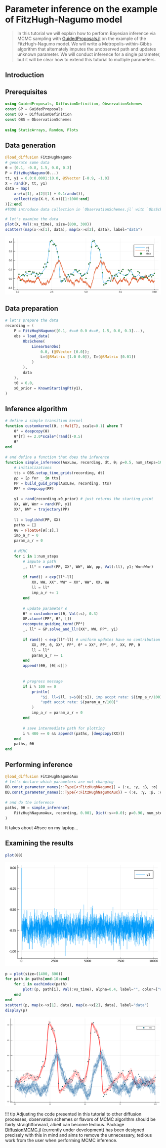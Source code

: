 # Parameter inference on the example of FitzHugh-Nagumo model
> In this tutorial we will explain how to perform Bayesian inference via MCMC sampling with [GuidedProposals.jl](https://github.com/JuliaDiffusionBayes/GuidedProposals.jl/dev) on the example of the FitzHugh-Nagumo model. We will write a Metropolis-within-Gibbs algorithm that alternately imputes the unobserved path and updates unknown parameter. We will conduct inference for a single parameter, but it will be clear how to extend this tutorial to multiple parameters.

## Introduction

## Prerequisites

```julia
using GuidedProposals, DiffusionDefinition, ObservationSchemes
const GP = GuidedProposals
const DD = DiffusionDefinition
const OBS = ObservationSchemes

using StaticArrays, Random, Plots
```

## Data generation

```julia
@load_diffusion FitzHughNagumo
# generate some data
θ = [0.1, -0.8, 1.5, 0.0, 0.3]
P = FitzHughNagumo(θ...)
tt, y1 = 0.0:0.0001:10.0, @SVector [-0.9, -1.0]
X = rand(P, tt, y1)
data = map(
	x->(x[1], x[2][1] + 0.1randn()),
	collect(zip(X.t, X.x))[1:1000:end]
)[2:end]
#TODO introduce data collection in `ObservationSchemes.jl` with `ObsScheme()` object
```

```julia
# let's examine the data
plot(X, Val(:vs_time), size=(800, 300))
scatter!(map(x->x[1], data), map(x->x[2], data), label="data")
```
![data](../assets/tutorials/parameter_inference/data.png)

## Data preparation
```julia
# let's prepare the data
recording = (
	P = FitzHughNagumo([0.1, #==# 0.0 #==#, 1.5, 0.0, 0.3]...),
	obs = load_data(
		ObsScheme(
			LinearGsnObs(
				0.0, (@SVector [0.0]);
				L=(@SMatrix [1.0 0.0]), Σ=(@SMatrix [0.01])
			)
		),
		data
	),
	t0 = 0.0,
	x0_prior = KnownStartingPt(y1),
)
```


## Inference algorithm

```julia
# define a simple transition kernel
function customkernel(θ, ::Val{T}, scale=0.1) where T
	θ° = deepcopy(θ)
	θ°[T] += 2.0*scale*(rand()-0.5)
	θ°
end

# and define a function that does the inference
function simple_inference(AuxLaw, recording, dt, θ; ρ=0.5, num_steps=10^4)
	# initializations
	tts = OBS.setup_time_grids(recording, dt)
	ρρ = [ρ for _ in tts]
	PP = build_guid_prop(AuxLaw, recording, tts)
	PP° = deepcopy(PP)

	y1 = rand(recording.x0_prior) # just returns the starting point
	XX, WW, Wnr = rand(PP, y1)
	XX°, WW° = trajectory(PP)

	ll = loglikhd(PP, XX)
	paths = []
	θθ = Float64[θ[:s],]
	imp_a_r = 0
	param_a_r = 0

	# MCMC
	for i in 1:num_steps
		# impute a path
		_, ll° = rand!(PP, XX°, WW°, WW, ρρ, Val(:ll), y1; Wnr=Wnr)

		if rand() < exp(ll°-ll)
			XX, WW, XX°, WW° = XX°, WW°, XX, WW
			ll = ll°
			imp_a_r += 1
		end

		# update parameter ϵ
		θ° = customkernel(θ, Val(:s), 0.3)
		GP.clone!(PP°, θ°, [])
		recompute_guiding_term!(PP°)
		_, ll° = GP.solve_and_ll!(XX°, WW, PP°, y1)

		if rand() < exp(ll°-ll) # uniform updates have no contribution to ll
			XX, PP, θ, XX°, PP°, θ° = XX°, PP°, θ°, XX, PP, θ
			ll = ll°
			param_a_r += 1
		end
		append!(θθ, [θ[:s]])


		# progress message
		if i % 100 == 0
			println(
				"$i. ll=$ll, s=$(θ[:s]), imp accpt rate: $(imp_a_r/100), ",
				"updt accpt rate: $(param_a_r/100)"
			)
			imp_a_r = param_a_r = 0
		end

		# save intermediate path for plotting
		i % 400 == 0 && append!(paths, [deepcopy(XX)])
	end
	paths, θθ
end
```

## Performing inference
```julia
@load_diffusion FitzHughNagumoAux
# let's declare which parameters are not changing
DD.const_parameter_names(::Type{<:FitzHughNagumo}) = (:ϵ, :γ, :β, :σ)
DD.const_parameter_names(::Type{<:FitzHughNagumoAux}) = (:ϵ, :γ, :β, :σ, :t0, :T, :vT, :xT)

# and do the inference
paths, θθ = simple_inference(
	FitzHughNagumoAux, recording, 0.001, Dict(:s=>0.0); ρ=0.96, num_steps=10^4
)
```
It takes about 45sec on my laptop...

## Examining the results

```julia
plot(θθ)
```
![fhn_mcmc_chain](../assets/tutorials/parameter_inference/fhn_mcmc_chain.png)

```julia
p = plot(size=(1400, 800))
for path in paths[end-10:end]
	for i in eachindex(path)
		plot!(p, path[i], Val(:vs_time), alpha=0.4, label="", color=["red" "steelblue"])
	end
end
scatter!(p, map(x->x[1], data), map(x->x[2], data), label="data")
display(p)
```
![paths](../assets/tutorials/parameter_inference/paths.png)


!!! tip
    Adjusting the code presented in this tutorial to other diffusion processes, observation schemes or flavors of MCMC algorithm should be fairly straightforward, albeit can become tedious. Package [DiffusionMCMC.jl](https://github.com/JuliaDiffusionBayes/DiffusionMCMC.jl/dev) (currently under development) has been designed precisely with this in mind and aims to remove the unnecessary, tedious work from the user when performing MCMC inference.
